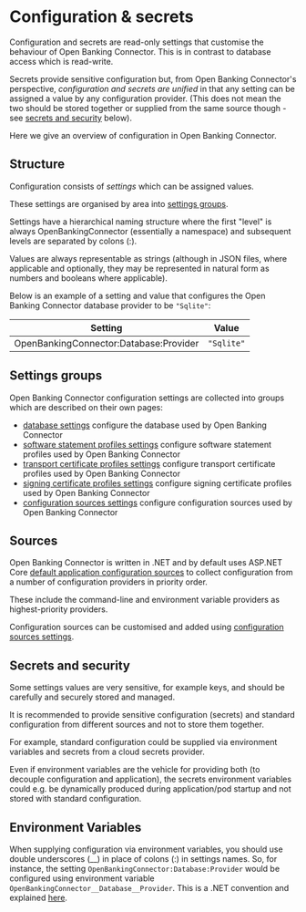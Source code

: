 # Configuration & secrets

Configuration and secrets are read-only settings that customise the behaviour of Open Banking Connector. This is in contrast to database access which is read-write.

Secrets provide sensitive configuration but, from Open Banking Connector's perspective, *configuration and secrets are unified* in that any setting can be assigned a value by any configuration provider. (This does not mean the two should be stored together or supplied from the same source though - see [secrets and security](#secrets-and-security) below).

Here we give an overview of configuration in Open Banking Connector.

## Structure

Configuration consists of *settings* which can be assigned values.

These settings are organised by area into [settings groups](#settings-groups).

Settings have a hierarchical naming structure where the first "level" is always OpenBankingConnector (essentially a namespace) and subsequent levels are separated by colons (:).

Values are always representable as strings (although in JSON files, where applicable and optionally, they may be represented in natural form as numbers and booleans where applicable).

Below is an example of a setting and value that configures the Open Banking Connector database provider to be `"Sqlite"`:

| Setting                                | Value      |
|----------------------------------------|------------|
| OpenBankingConnector:Database:Provider | `"Sqlite"` |

## Settings groups

Open Banking Connector configuration settings are collected into groups which are described on their own pages:

- [database settings](./database-settings.md) configure the database used by Open Banking Connector
- [software statement profiles settings](./software-statement-profiles-settings.md) configure software statement profiles used by Open Banking Connector
- [transport certificate profiles settings](./transport-certificate-profiles-settings.md) configure transport certificate profiles used by Open Banking Connector
- [signing certificate profiles settings](./signing-certificate-profiles-settings.md) configure signing certificate profiles used by Open Banking Connector
- [configuration sources settings](./configuration-sources-settings.md) configure configuration sources used by Open Banking Connector

## Sources

Open Banking Connector is written in .NET and by default uses ASP.NET Core [default application configuration sources](https://learn.microsoft.com/en-us/aspnet/core/fundamentals/configuration/?view=aspnetcore-6.0#default-application-configuration-sources) to collect configuration from a number of configuration providers in priority order.

These include the command-line and environment variable providers as highest-priority providers.

Configuration sources can be customised and added using [configuration sources settings](./configuration-sources-settings.md).

## Secrets and security

Some settings values are very sensitive, for example keys, and should be carefully and securely stored and managed.

It is recommended to provide sensitive configuration (secrets) and standard configuration from different sources and not to store them together.

For example, standard configuration could be supplied via environment variables and secrets from a cloud secrets provider.

Even if environment variables are the vehicle for providing both (to decouple configuration and application), the secrets environment variables could e.g. be dynamically produced during application/pod startup and not stored with standard configuration.

## Environment Variables

When supplying configuration via environment variables, you should use double underscores (__) in place of colons (:) in settings names. So, for instance, the setting `OpenBankingConnector:Database:Provider` would be configured using environment variable `OpenBankingConnector__Database__Provider`. This is a .NET convention and explained [here](https://docs.microsoft.com/en-us/aspnet/core/fundamentals/configuration/?view=aspnetcore-6.0#environment-variables).


